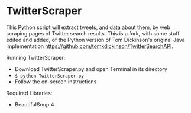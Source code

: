 # TwitterScraper
This Python script will extract tweets, and data about them, by web scraping pages of Twitter search results. This is a fork, with some stuff edited and added, of the Python version of Tom Dickinson's original Java implementation https://github.com/tomkdickinson/TwitterSearchAPI.

Running TwitterScraper:
- Download TwitterScraper.py and open Terminal in its directory
- ```$ python TwitterScraper.py```
- Follow the on-screen instructions

Required Libraries:
* BeautifulSoup 4
